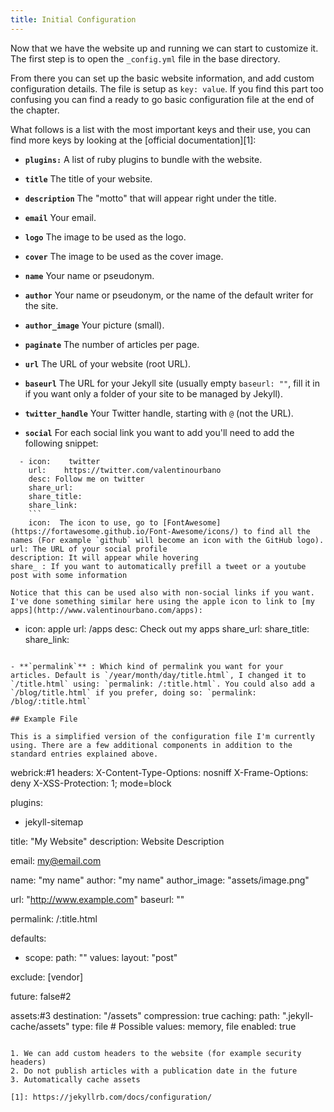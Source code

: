 ```yaml
---
title: Initial Configuration
---
```


<a name="#site-structure"></a>

Now that we have the website up and running we can start to customize it. The first step is to open the `_config.yml` file in the base directory.

From there you can set up the basic website information, and add custom configuration details. The file is setup as `key: value`. If you find this part too confusing you can find a ready to go basic configuration file at the end of the chapter.

What follows is a list with the most important keys and their use, you can find more keys by looking at the [official documentation][1]:


- **`plugins:`**
A list of ruby plugins to bundle with the website.

- **`title`**
The title of your website.

- **`description`**
The "motto" that will appear right under the title.

- **`email`**
Your email.

- **`logo`**
The image to be used as the logo.

- **`cover`**
The image to be used as the cover image.

- **`name`**
Your name or pseudonym.

- **`author`**
Your name or pseudonym, or the name of the default writer for the site.

- **`author_image`**
Your picture (small).

- **`paginate`**
The number of articles per page.

- **`url`**
The URL of your website (root URL).

- **`baseurl`**
The URL for your Jekyll site (usually empty `baseurl: ""`, fill it in if you want only a folder of your site to be managed by
Jekyll).

- **`twitter_handle`**
Your Twitter handle, starting with `@` (not the URL).

- **`social`**
For each social link you want to add you'll need to add the following snippet:


````
  - icon:    twitter
    url:    https://twitter.com/valentinourbano
    desc: Follow me on twitter
    share_url:
    share_title:
    share_link:
    ```
    icon:  The icon to use, go to [FontAwesome](https://fortawesome.github.io/Font-Awesome/icons/) to find all the names (For example `github` will become an icon with the GitHub logo).
url: The URL of your social profile
description: It will appear while hovering
share_ : If you want to automatically prefill a tweet or a youtube post with some information

Notice that this can be used also with non-social links if you want. I've done something similar here using the apple icon to link to [my apps](http://www.valentinourbano.com/apps):
````

- icon: apple
  url: /apps
  desc: Check out my apps
  share_url:
  share_title:
  share_link:

```

- **`permalink`** : Which kind of permalink you want for your articles. Default is `/year/month/day/title.html`, I changed it to `/title.html` using: `permalink: /:title.html`. You could also add a `/blog/title.html` if you prefer, doing so: `permalink: /blog/:title.html`

## Example File

This is a simplified version of the configuration file I'm currently using. There are a few additional components in addition to the standard entries explained above.

```
webrick:#1
  headers:
    X-Content-Type-Options: nosniff
    X-Frame-Options: deny
    X-XSS-Protection: 1; mode=block

plugins:
  - jekyll-sitemap

title: "My Website"
description: Website Description

email: my@email.com

name: "my name"
author: "my name"
author_image: "assets/image.png"

url: "http://www.example.com"
baseurl: ""

permalink: /:title.html

defaults:
  - scope:
      path: ""
    values:
      layout: "post"

exclude: [vendor]

future: false#2

assets:#3
  destination: "/assets"
  compression: true
  caching:
    path: ".jekyll-cache/assets"
    type: file # Possible values: memory, file
    enabled: true

```

1. We can add custom headers to the website (for example security headers)
2. Do not publish articles with a publication date in the future
3. Automatically cache assets

[1]: https://jekyllrb.com/docs/configuration/